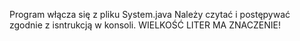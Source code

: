 Program włącza się z pliku System.java
Należy czytać i postępywać zgodnie z isntrukcją w konsoli. 
WIELKOŚĆ LITER MA ZNACZENIE!
